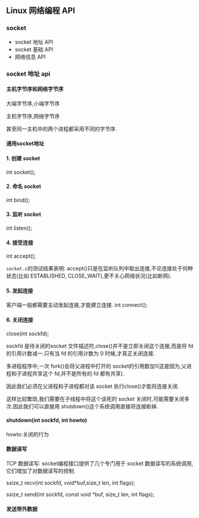 ## Linux 网络编程 API
### socket
- socket 地址 API
- socket 基础 API
- 网络信息 API

### socket 地址 api

#### 主机字节序和网络字节序

大端字节序,小端字节序

主机字节序,网络字节序

甚至同一主机中的两个进程都采用不同的字节序.

#### 通用socket地址
#### 1. 创建 socket
int socket();
#### 2. 命名 socket
int bind();
#### 3. 监听 socket
int listen();

#### 4. 接受连接
int accept();

`socket.c`的测试结果表明:
accept()只是在监听队列中取出连接,不论连接处于何种状态(比如 ESTABLISHED, CLOSE_WAIT),更不关心网络状况(比如断网).

#### 5. 发起连接

客户端一般都需要主动发起连接,才能建立连接.
int connect();

#### 6. 关闭连接
close(int sockfd);

sockfd 是待关闭的socket 文件描述符,close()并不是立即关闭这个连接,而是将 fd 的引用计数减一.只有当 fd 的引用计数为 0 时候,才真正关闭连接.

多进程程序中,一次 fork()会将父进程中打开的 socket的引用数加1(这是因为,父进程和子进程共享这个 fd,并不是所有的 fd 都有共享).

因此我们必须在父进程和子进程都对该 socket 执行close()才能将连接关闭.

这样比较繁琐,我们需要在子线程中将这个该死的 socket 关闭时,可能需要关闭多次.因此我们可以直接用 shutdown()这个系统调用直接将连接断掉.

#### shutdown(int sockfd, int howto)
howto:关闭的行为

#### 数据读写
TCP 数据读写: socket编程接口提供了几个专门用于 socket 数据读写的系统调用,它们增加了对数据读写的控制.

ssize_t recv(int sockfd, void*buf,size_t len, int flags);

ssize_t send(int sockfd, const void *buf, size_t len, int flags);

#### 发送带外数据
